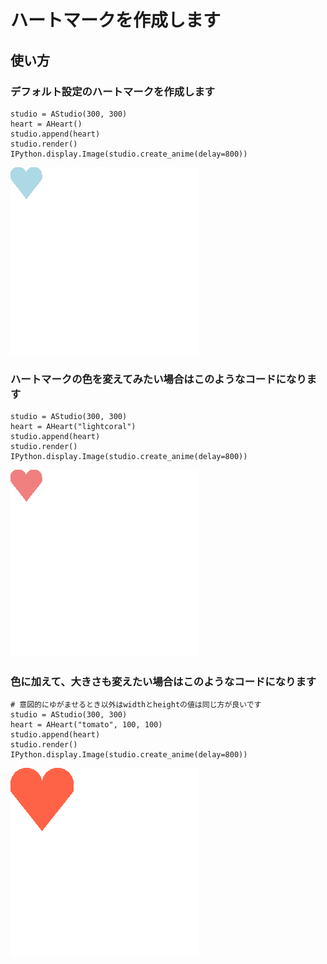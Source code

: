 # ハートマークを作成します
## 使い方
### デフォルト設定のハートマークを作成します
```
studio = AStudio(300, 300)
heart = AHeart()
studio.append(heart)
studio.render()
IPython.display.Image(studio.create_anime(delay=800))
```
![](AHeart_sample1.png)

### ハートマークの色を変えてみたい場合はこのようなコードになります
```
studio = AStudio(300, 300)
heart = AHeart("lightcoral")
studio.append(heart)
studio.render()
IPython.display.Image(studio.create_anime(delay=800))
```
![](AHeart_sample2.png)

### 色に加えて、大きさも変えたい場合はこのようなコードになります
```
# 意図的にゆがませるとき以外はwidthとheightの値は同じ方が良いです
studio = AStudio(300, 300)
heart = AHeart("tomato", 100, 100)
studio.append(heart)
studio.render()
IPython.display.Image(studio.create_anime(delay=800))
```
![](AHeart_sample3.png)
